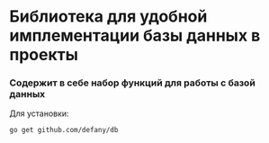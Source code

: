 # Библиотека для удобной имплементации базы данных в проекты

### Содержит в себе набор функций для работы с базой данных

Для установки:
```shell
go get github.com/defany/db
```